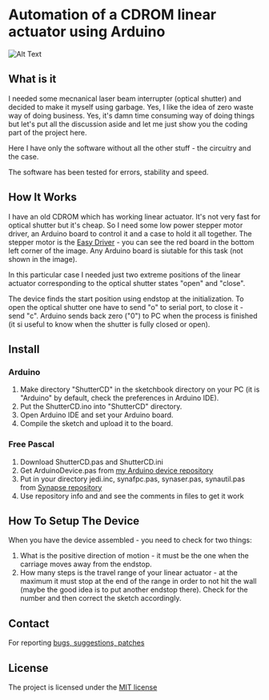 # Automation of a CDROM linear actuator using Arduino

![Alt Text](https://github.com/serhiykobyakov/CDROM_linear_actuator_automatization/blob/main/howitworks.webp)

## What is it

I needed some mecnanical laser beam interrupter (optical shutter) and decided to make it myself using garbage. Yes, I like the idea of zero waste way of doing business. Yes, it's damn time consuming way of doing things but let's put all the discussion aside and let me just show you the coding part of the project here.

Here I have only the software without all the other stuff - the circuitry and the case.

The software has been tested for errors, stability and speed.

## How It Works

I have an old CDROM which has working linear actuator. It's not very fast for optical shutter but it's cheap. So I need some low power stepper motor driver, an Arduino board to control it and a case to hold it all together. The stepper motor is the [Easy Driver](https://learn.sparkfun.com/tutorials/easy-driver-hook-up-guide/all) - you can see the red board in the bottom left corner of the image. Any Arduino board is siutable for this task (not shown in the image).

In this particular case I needed just two extreme positions of the linear actuator corresponding to the optical shutter states "open" and "close".

The device finds the start position using endstop at the initialization. To open the optical shutter one have to send "o" to serial port, to close it - send "c". Arduino sends back zero ("0") to PC when the process is finished (it si useful to know when the shutter is fully closed or open).


## Install

### Arduino

1. Make directory "ShutterCD" in the sketchbook directory on your PC (it is "Arduino" by default, check the preferences in Arduino IDE).
2. Put the ShutterCD.ino into "ShutterCD" directory.
3. Open Arduino IDE and set your Arduino board.
4. Compile the sketch and upload it to the board.

### Free Pascal

1. Download ShutterCD.pas and ShutterCD.ini
2. Get ArduinoDevice.pas from [my Arduino device repository](https://github.com/serhiykobyakov/Arduino_device_FPC) 
3. Put in your directory jedi.inc, synafpc.pas, synaser.pas, synautil.pas from [Synapse repository](http://synapse.ararat.cz/doku.php/download)
4. Use repository info and and see the comments in files to get it work


## How To Setup The Device
When you have the device assembled - you need to check for two things:
1. What is the positive direction of motion - it must be the one when the carriage moves away from the endstop.
2. How many steps is the travel range of your linear actuator - at the maximum it must stop at the end of the range in order to not hit the wall (maybe the good idea is to put another endstop there). Check for the number and then correct the sketch accordingly.


## Contact
For reporting [bugs, suggestions, patches](https://github.com/serhiykobyakov/CDROM_linear_actuator_automatization/issues)


## License
The project is licensed under the [MIT license](https://github.com/serhiykobyakov/CDROM_linear_actuator_automatization/blob/main/LICENSE)

